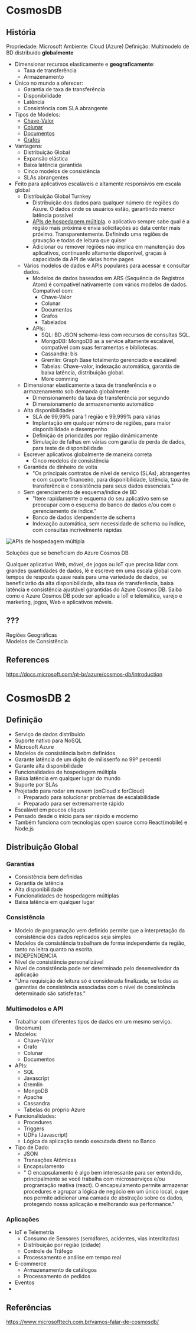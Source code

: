CosmosDB
===

História
---

Propriedade: Microsoft
Ambiente: Cloud (Azure)
Definição: Multimodelo de BD distribuído **globalmente**

- Dimensionar recursos elasticamente e **geograficamente**:
  - Taxa de transferência
  - Armazenamento
- Único no mundo a oferecer:
  - Garantia de taxa de transferência
  - Disponibilidade
  - Latência
  - Consistência com SLA abrangente
- Tipos de Modelos:
  - [Chave-Valor](# "Valor Principal")
  - [Colunar](# "Família da Coluna")
  - [Documentos](# "Documentos")
  - [Grafos](# "Graph")
- Vantagens:
  - Distribuição Global
  - Expansão elástica
  - Baixa latência garantida
  - Cinco modelos de consistência
  - SLAs abrangentes
- Feito para aplicativos escaláveis e altamente responsivos em escala global
  - Distribuição Global Turnkey
    - Distribuição dos dados para qualquer número de regiões do Azure. O dados onde os usuários estão, garantindo menor latência possível
    - [APIs de hospedagem múltipla](# "multihoming"). o aplicativo sempre sabe qual é a região mais próxima e envia solicitações ao data center mais próximo. Transparentemente. Definindo uma regiões de gravação e todas de leitura que quiser
    - Adicionar ou remover regiões não implica em manutenção dos aplicativos, continuanfo altamente disponível, graças à capacidade da API de várias home pages
  - Vários modelos de dados e APIs populares para acessar e consultar dados.
    - Modelos de dados baseados em ARS (Sequência de Registros Atom) é compatível nativamente com vários modelos de dados. Compatível com:
      - Chave-Valor
      - Colunar
      - Documentos
      - Grafos
      - Tabelados
    - APIs:
      - SQL: BD JSON schema-less com recursos de consultas SQL.
      - MongoDB: MongoDB as a service altamente escalável, compatível com suas ferramentas e bibliotecas.
      - Cassandra: bis
      - Gremlin: Graph Base totalmento gerenciado e escalável
      - Tabelas: Chave-valor, indexação automática, garantia de baixa latência, distribuição global.
      - More comming
  - Dimensionar elasticamente a taxa de transferência e o armazenamento sob demanda globalmente
    - Dimensionamento da taxa de transferência por segundo
    - Dimensionamento de armazenamento automático
  - Alta disponibilidades
    - SLA de 99,99% para 1 região e 99,999% para várias
    - Implantação em qualquer número de regiões, para maior disponibilidade e desempenho
    - Definição de prioridades por região dinâmicamente
    - Simulação de falhas em várias com garatia de perda de dados, para teste de disponibilidade
  - Escrever aplicativos globalmente de maneira correta
    - Cinco modelos de consistência
  - Garantida de dinheiro de volta
    - "Os principais contratos de nível de serviço (SLAs), abrangentes e com suporte financeiro, para disponibilidade, latência, taxa de transferência e consistência para seus dados essenciais."
  - Sem gerenciamento de esquema/índice de BD
    - "Itere rapidamente o esquema do seu aplicativo sem se preocupar com o esquema do banco de dados e/ou com o gerenciamento de índice."
    - Banco de dados idenpendente de schema
    - Indexação automática, sem necessidade de schema ou índice, com consultas incrivelmente rápidas

![APIs de hospedagem múltipla](./comparacao.png "multihoming")

Soluções que se beneficiam do Azure Cosmos DB

Qualquer aplicativo Web, móvel, de jogos ou IoT que precisa lidar com grandes quantidades de dados, lê e escreve em uma escala global com tempos de resposta quase reais para uma variedade de dados, se beneficiarão da alta disponibilidade, alta taxa de transferência, baixa latência e consistência ajustável garantidas do Azure Cosmos DB. Saiba como o Azure Cosmos DB pode ser aplicado a IoT e telemática, varejo e marketing, jogos, Web e aplicativos móveis.



???
---

Regiões Geográficas  
Modelos de Consistência

References
---

https://docs.microsoft.com/pt-br/azure/cosmos-db/introduction

CosmosDB 2
===

Definição
---

- Serviço de dados distribuído
- Suporte nativo para NoSQL
- Microsoft Azure
- Modelos de consistência bebm definidos
- Garante latência de um digito de milissenfo no 99º percentil
- Garante alta disponibilidade
- Funcionalidades de hospedagem múltipla
- Baixa latência em qualquer lugar do mundo
- Suporte por SLAs
- Projetado para rodar em nuvem (onCloud x forCloud)
  - Preparado para solucionar problemas de escalabilidade
  - Preparado para ser extremamente rápido
- Escalável em poucos cliques
- Pensado desde o início para ser rápido e moderno
- Também funciona com tecnologias open source como React(mobile) e Node.js

Distribuição Global
---

### Garantias

- Consistência bem definidas
- Garantia de latência
- Alta disponibilidade
- Funcionalidades de hospedagem múltiplas
- Baixa latência em qualquer lugar


### Consistência

- Modelo de programação vem definido permite que a interpretação da consistência dos dados replicados seja simples
- Modelos de consistência trabalham de forma independente da região, tanto na leitra quanto na escrita.
- INDEPENDENCIA
- Nível de consistência personalizável
- Nível de consistência pode ser determinado pelo desenvolvedor da aplicação
- "Uma requisição de leitura só é considerada finalizada, se todas as garantias de consistência associadas com o nível de consistência determinado são satisfeitas."

### Multimodelos e API

- Trabalhar com diferentes tipos de dados em um mesmo serviço. (Incomum)
- Modelos:
  - Chave-Valor
  - Grafo
  - Colunar
  - Documentos
- APIs:
  - SQL
  - Javascript
  - Gremlin
  - MongoDB
  - Apache
  - Cassandra
  - Tabelas do próprio Azure
- Funcionalidades:
  - Procedures
  - Triggers
  - UDFs (Javascript)
  - Lógica da aplicação sendo executada direto no Banco
- Tipo de Dado:
  - JSON
  - Transações Atômicas
  - Encapsulamento 
  - " O encapsulamento é algo bem interessante para ser entendido, principalmente se você trabalha com microsserviços e/ou programação reativa (react). O encapsulamento permite armazenar procedures e agrupar a lógica de negócio em um único local, o que nos permite adicionar uma camada de abstração sobre os dados, protegendo nossa aplicação e melhorando sua performance."

### Aplicações

- IoT e Telemetria
  - Consumo de Sensores (semáfores, acidentes, vias interditadas)
  - Distribuição por região (cidade)
  - Controle de Tráfego
  - Processamento e análise em tempo real
- E-commerce
  - Armazenamento de catálogos
  - Processamento de pedidos
- Eventos
 - 

Referências
---

https://www.microsofttech.com.br/vamos-falar-de-cosmosdb/


